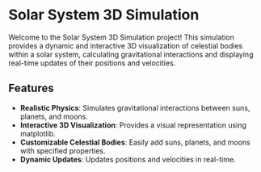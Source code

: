 # Solar System 3D Simulation

Welcome to the Solar System 3D Simulation project! This simulation provides a dynamic and interactive 3D visualization of celestial bodies within a solar system, calculating gravitational interactions and displaying real-time updates of their positions and velocities.

## Features

- **Realistic Physics**: Simulates gravitational interactions between suns, planets, and moons.
- **Interactive 3D Visualization**: Provides a visual representation using matplotlib.
- **Customizable Celestial Bodies**: Easily add suns, planets, and moons with specified properties.
- **Dynamic Updates**: Updates positions and velocities in real-time.
